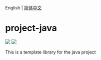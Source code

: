 English | [简体中文](./README_zh-CN.md)

# project-java

[![](https://img.shields.io/badge/java-17-fb9d40.svg?style=flat-square)](https://www.oracle.com/technetwork/java/javase/downloads/index.html)
[![](https://img.shields.io/dub/l/vibe-d.svg?style=flat-square)](https://tldrlegal.com/license/mit-license)

This is a template library for the java project
